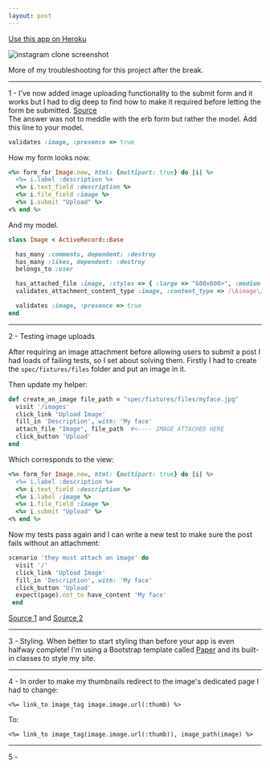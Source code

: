 ```yaml
---
layout: post
---
```

[Use this app on Heroku]()

![instagram clone screenshot]({{site.baseurl}}/images/week8_sanjface.png)

More of my troubleshooting for this project after the break.

<!--more-->

--------

1 - I've now added image uploading functionality to the submit form and it works but I had to dig deep to find how to make it required before letting the form be submitted.   [Source](http://stackoverflow.com/questions/30149648/how-to-make-a-file-field-required-before-submit-in-erb-rails/30149708#30149708)  
The answer was not to meddle with the erb form but rather the model.  Add this line to your model.

```ruby
validates :image, :presence => true
```

How my form looks now.

```ruby
<%= form_for Image.new, html: {multipart: true} do |i| %>
  <%= i.label :description %>
  <%= i.text_field :description %>
  <%= i.file_field :image %>
  <%= i.submit "Upload" %>
<% end %>
```

And my model.

```ruby
class Image < ActiveRecord::Base

  has_many :comments, dependent: :destroy
  has_many :likes, dependent: :destroy
  belongs_to :user

  has_attached_file :image, :styles => { :large => "600x600>", :medium => "300x300>", :thumb => "100x100>" }, :default_url => "/images/:style/missing.png"
  validates_attachment_content_type :image, :content_type => /\Aimage\/.*\Z/

  validates :image, :presence => true
end
```

-------

2 - Testing image uploads

After requiring an image attachment before allowing users to submit a post I had loads of failing tests, so I set about solving them.  Firstly I had to create the `spec/fixtures/files` folder and put an image in it.

Then update my helper:

```ruby
def create_an_image file_path = "spec/fixtures/files/myface.jpg"
  visit '/images'
  click_link 'Upload Image'
  fill_in 'Description', with: 'My face'
  attach_file "Image", file_path  #<---- IMAGE ATTACHED HERE
  click_button 'Upload'
end
```

Which corresponds to the view:

```ruby
<%= form_for Image.new, html: {multipart: true} do |i| %>
  <%= i.label :description %>
  <%= i.text_field :description %>
  <%= i.label :image %>
  <%= i.file_field :image %>
  <%= i.submit "Upload" %>
<% end %>
```

Now my tests pass again and I can write a new test to make sure the post fails without an attachment:

```ruby
scenario 'they must attach an image' do
  visit '/'
  click_link 'Upload Image'
  fill_in 'Description', with: 'My face'
  click_button 'Upload'
  expect(page).not_to have_content 'My face'
 end
```

[Source 1](http://stackoverflow.com/questions/18580854/unable-to-find-file-field-photo-when-it-exists-explicitly-on-the-page-rails-4) and [Source 2](http://www.charliemassry.com/posts/29-testing-paperclip-with-rspec-capybara-and-factory-girl)

-------

3 - Styling.  When better to start styling than before your app is even halfway complete!  I'm using a Bootstrap template called [Paper](http://bootswatch.com/paper/) and its built-in classes to style my site.

---------

4 - In order to make my thumbnails redirect to the image's dedicated page I had to change:

```
<%= link_to image_tag image.image.url(:thumb) %>
```

To:

```
<%= link_to image_tag(image.image.url(:thumb)), image_path(image) %>
```

----------

5 - 
